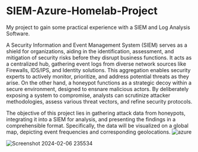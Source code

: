 # SIEM-Azure-Homelab-Project
My project to gain some practical experience with a SIEM and Log Analysis Software.

A Security Information and Event Management System (SIEM) serves as a shield for organizations, aiding in the identification, assessment, and mitigation of security risks before they disrupt business functions. It acts as a centralized hub, gathering event logs from diverse network sources like Firewalls, IDS/IPS, and Identity solutions. This aggregation enables security experts to actively monitor, prioritize, and address potential threats as they arise. On the other hand, a honeypot functions as a strategic decoy within a secure environment, designed to ensnare malicious actors. By deliberately exposing a system to compromise, analysts can scrutinize attacker methodologies, assess various threat vectors, and refine security protocols. 

The objective of this project lies in gathering attack data from honeypots, integrating it into a SIEM for analysis, and presenting the findings in a comprehensible format. Specifically, the data will be visualized on a global map, depicting event frequencies and corresponding geolocations.
![azure](https://github.com/Carumaa/SIEM-Azure-Homelab-Project/assets/159230612/8b670948-d1c4-4de4-820c-c571d14672ae)

![Screenshot 2024-02-06 235534](https://github.com/Carumaa/SIEM-Azure-Homelab-Project/assets/159230612/953b4684-9335-49f1-8edf-a725e05f4df3)
